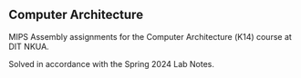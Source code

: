 ## Computer Architecture
MIPS Assembly assignments for the Computer Architecture (Κ14) course at DIT NKUA.

Solved in accordance with the Spring 2024 Lab Notes.
